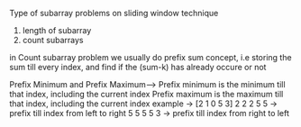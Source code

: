 Type of subarray problems on sliding window technique
1) length of subarray
2) count subarrays

in Count subarray problem we usually do prefix sum concept, i.e storing the sum till every index, and find if the (sum-k) has already occure or not

Prefix Minimum and Prefix Maximum-->
Prefix minimum is the minimum till that index, including the current index
Prefix maximum is the maximum till that index, including the current index
example ->  [2 1 0 5 3]
             2 2 2 5 5  -> prefix till index from left to right
             5 5 5 5 3  -> prefix till index from right to left            
